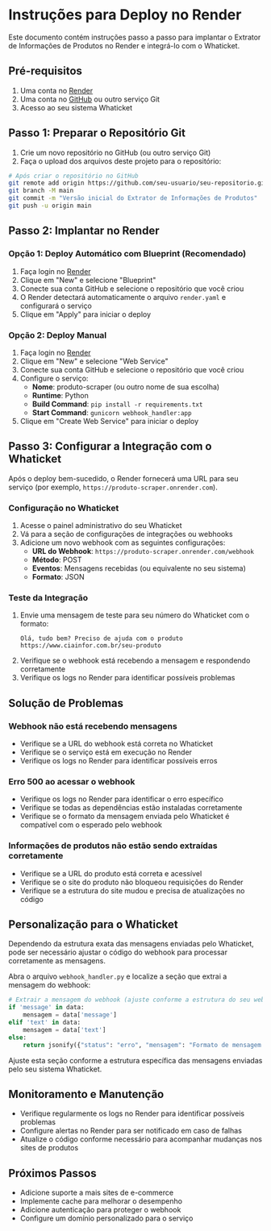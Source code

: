 # Instruções para Deploy no Render

Este documento contém instruções passo a passo para implantar o Extrator de Informações de Produtos no Render e integrá-lo com o Whaticket.

## Pré-requisitos

1. Uma conta no [Render](https://render.com/)
2. Uma conta no [GitHub](https://github.com/) ou outro serviço Git
3. Acesso ao seu sistema Whaticket

## Passo 1: Preparar o Repositório Git

1. Crie um novo repositório no GitHub (ou outro serviço Git)
2. Faça o upload dos arquivos deste projeto para o repositório:

```bash
# Após criar o repositório no GitHub
git remote add origin https://github.com/seu-usuario/seu-repositorio.git
git branch -M main
git commit -m "Versão inicial do Extrator de Informações de Produtos"
git push -u origin main
```

## Passo 2: Implantar no Render

### Opção 1: Deploy Automático com Blueprint (Recomendado)

1. Faça login no [Render](https://dashboard.render.com/)
2. Clique em "New" e selecione "Blueprint"
3. Conecte sua conta GitHub e selecione o repositório que você criou
4. O Render detectará automaticamente o arquivo `render.yaml` e configurará o serviço
5. Clique em "Apply" para iniciar o deploy

### Opção 2: Deploy Manual

1. Faça login no [Render](https://dashboard.render.com/)
2. Clique em "New" e selecione "Web Service"
3. Conecte sua conta GitHub e selecione o repositório que você criou
4. Configure o serviço:
   - **Nome**: produto-scraper (ou outro nome de sua escolha)
   - **Runtime**: Python
   - **Build Command**: `pip install -r requirements.txt`
   - **Start Command**: `gunicorn webhook_handler:app`
5. Clique em "Create Web Service" para iniciar o deploy

## Passo 3: Configurar a Integração com o Whaticket

Após o deploy bem-sucedido, o Render fornecerá uma URL para seu serviço (por exemplo, `https://produto-scraper.onrender.com`).

### Configuração no Whaticket

1. Acesse o painel administrativo do seu Whaticket
2. Vá para a seção de configurações de integrações ou webhooks
3. Adicione um novo webhook com as seguintes configurações:
   - **URL do Webhook**: `https://produto-scraper.onrender.com/webhook`
   - **Método**: POST
   - **Eventos**: Mensagens recebidas (ou equivalente no seu sistema)
   - **Formato**: JSON

### Teste da Integração

1. Envie uma mensagem de teste para seu número do Whaticket com o formato:
   ```
   Olá, tudo bem? Preciso de ajuda com o produto https://www.ciainfor.com.br/seu-produto
   ```
2. Verifique se o webhook está recebendo a mensagem e respondendo corretamente
3. Verifique os logs no Render para identificar possíveis problemas

## Solução de Problemas

### Webhook não está recebendo mensagens

- Verifique se a URL do webhook está correta no Whaticket
- Verifique se o serviço está em execução no Render
- Verifique os logs no Render para identificar possíveis erros

### Erro 500 ao acessar o webhook

- Verifique os logs no Render para identificar o erro específico
- Verifique se todas as dependências estão instaladas corretamente
- Verifique se o formato da mensagem enviada pelo Whaticket é compatível com o esperado pelo webhook

### Informações de produtos não estão sendo extraídas corretamente

- Verifique se a URL do produto está correta e acessível
- Verifique se o site do produto não bloqueou requisições do Render
- Verifique se a estrutura do site mudou e precisa de atualizações no código

## Personalização para o Whaticket

Dependendo da estrutura exata das mensagens enviadas pelo Whaticket, pode ser necessário ajustar o código do webhook para processar corretamente as mensagens.

Abra o arquivo `webhook_handler.py` e localize a seção que extrai a mensagem do webhook:

```python
# Extrair a mensagem do webhook (ajuste conforme a estrutura do seu webhook)
if 'message' in data:
    mensagem = data['message']
elif 'text' in data:
    mensagem = data['text']
else:
    return jsonify({"status": "erro", "mensagem": "Formato de mensagem não reconhecido"}), 400
```

Ajuste esta seção conforme a estrutura específica das mensagens enviadas pelo seu sistema Whaticket.

## Monitoramento e Manutenção

- Verifique regularmente os logs no Render para identificar possíveis problemas
- Configure alertas no Render para ser notificado em caso de falhas
- Atualize o código conforme necessário para acompanhar mudanças nos sites de produtos

## Próximos Passos

- Adicione suporte a mais sites de e-commerce
- Implemente cache para melhorar o desempenho
- Adicione autenticação para proteger o webhook
- Configure um domínio personalizado para o serviço
